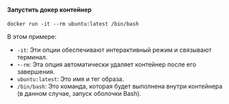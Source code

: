 #### Запустить докер контейнер 

    docker run -it --rm ubuntu:latest /bin/bash

В этом примере:

* `-it`: Эти опции обеспечивают интерактивный режим и связывают терминал.
* -`-rm`: Эта опция автоматически удаляет контейнер после его завершения.
* `ubuntu:latest`: Это имя и тег образа.
* `/bin/bash`: Это команда, которая будет выполнена внутри контейнера (в данном случае, запуск оболочки Bash).